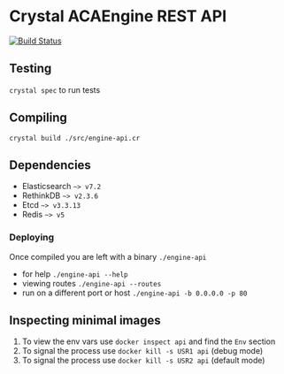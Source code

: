 # Crystal ACAEngine REST API

[![Build Status](https://travis-ci.org/aca-labs/crystal-engine-rest-api.svg?branch=master)](https://travis-ci.org/aca-labs/crystal-engine-rest-api)

## Testing

`crystal spec` to run tests

## Compiling

`crystal build ./src/engine-api.cr`

## Dependencies

- Elasticsearch `~> v7.2`
- RethinkDB `~> v2.3.6`
- Etcd `~> v3.3.13`
- Redis `~> v5`

### Deploying

Once compiled you are left with a binary `./engine-api`

* for help `./engine-api --help`
* viewing routes `./engine-api --routes`
* run on a different port or host `./engine-api -b 0.0.0.0 -p 80`

## Inspecting minimal images

1. To view the env vars use `docker inspect api` and find the `Env` section
2. To signal the process use `docker kill -s USR1 api` (debug mode)
3. To signal the process use `docker kill -s USR2 api` (default mode)
